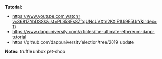 **Tutorial:**
- https://www.youtube.com/watch?v=3681ZYbDSSk&list=PLS5SEs8ZftgUNcUVXtn2KXiE1Ui9B5UrY&index=17
- https://www.dappuniversity.com/articles/the-ultimate-ethereum-dapp-tutorial
- https://github.com/dappuniversity/election/tree/2019_update

**Notes:**
truffle unbox pet-shop